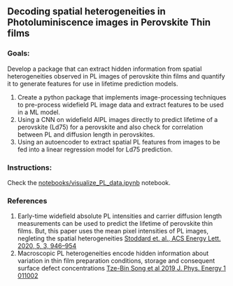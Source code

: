 ## Decoding spatial heterogeneities in Photoluminiscence images in Perovskite Thin films

### Goals:
Develop a package that can extract hidden information from spatial heterogeneities observed in PL images of perovskite thin films and quantify it to generate features for use in lifetime prediction models.

1. Create a python package that implements image-processing techniques to pre-process widefield PL image data and extract features to be used in a ML model.
2. Using a CNN on widefield AIPL images directly to predict lifetime of a perovskite (Ld75) for a perovskite and also check for correlation between PL and diffusion length in perovskites.
3. Using an autoencoder to extract spatial PL features from images to be fed into a linear regression model for Ld75 prediction.

### Instructions:
Check the [notebooks/visualize_PL_data.ipynb](notebooks/visualize_PL_data.ipynb) notebook.

### References
1. Early-time widefield absolute PL intensities and carrier diffusion length measurements can be used to predict the lifetime of perovskite thin films. But, this paper uses the mean pixel intensities of PL images, negleting the spatial heterogeneities [Stoddard et. al., ACS Energy Lett. 2020, 5, 3, 946–954](https://pubs.acs.org/doi/10.1021/acsenergylett.0c00164)
2. Macroscopic PL heterogeneities encode hidden information about variation in thin film preparation conditions, storage and consequent surface defect concentrations [Tze-Bin Song et al 2019 J. Phys. Energy 1 011002](https://iopscience.iop.org/article/10.1088/2515-7655/aaeee5)

